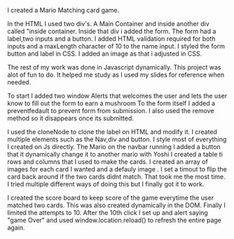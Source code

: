 I created a Mario Matching card game.

In the HTML I used two div's. A Main Container and inside another div called "inside container. Inside that div i added the form. 
The form had a label,two inputs and a button. I added HTML validation required for both inputs and a maxLength character of 10 to the name input. 
I styled the form button and label in CSS. I added an image as that i adjusted in CSS. 

The rest of my work was done in Javascript dynamically. This project was alot of fun to do. It helped me study as I used my slides for reference when needed. 

To start I added two window Alerts that welcomes the user and lets the user know to fill out the form to earn a mushroom
To the form itself I added a preventfedault to prevent form from submission. I also used the remove method so it disappears once its submitted.

I used the cloneNode to clone the label on HTML and modify it. I created multiple elements such as the Nav,div and button. I style most of everything I created on Js directly. The Mario on the navbar running I added a button that it dynamically change it to another mario with Yoshi
I created a table ti rows and columns that I used to make the cards. I created an array of images for each card I wanted and a defauly image . I set a timout to flip the card back around if the two cards didnt match. That took me the most time. I tried multiple different ways of doing this
but I finally got it to work. 

I created the score board to keep score of the game everytime the user matched two cards. This was also created dynamically in the DOM. Finally I limited the attempts to 10. After the 10th click I set up and alert saying "game Over" and used window.location.reload() 
to refresh the entire page again. 


